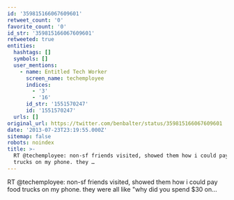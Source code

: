 ```yaml
---
id: '359815166067609601'
retweet_count: '0'
favorite_count: '0'
id_str: '359815166067609601'
retweeted: true
entities:
  hashtags: []
  symbols: []
  user_mentions:
    - name: Entitled Tech Worker
      screen_name: techemployee
      indices:
        - '3'
        - '16'
      id_str: '1551570247'
      id: '1551570247'
  urls: []
original_url: https://twitter.com/benbalter/status/359815166067609601
date: '2013-07-23T23:19:55.000Z'
sitemap: false
robots: noindex
title: >-
  RT @techemployee: non-sf friends visited, showed them how i could pay food
  trucks on my phone. they …
---
```


RT @techemployee: non-sf friends visited, showed them how i could pay food trucks on my phone. they were all like "why did you spend $30 on…
